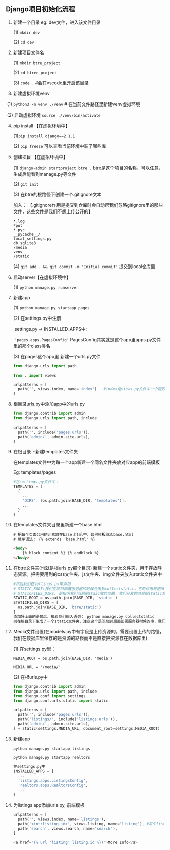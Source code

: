 ## Django项目初始化流程

1. 新建一个目录 eg: dev文件，进入该文件目录

   (1) ```mkdir dev```

   (2) ```cd dev```



2. 新建项目文件名

   (1) ```mkdir btre_project```

   (2) ``cd btree_project``

   (3) ```code .```  #会在vscode里开启该目录



3. 新建虚拟环境venv

​      (1) ```python3 -m venv ./venv```   # 在当前文件路径里新建venv虚拟环境

​      (2) 启动虚拟环境 ```source ./venv/bin/activate```



4. pip install 【在虚拟环境中】

   (1)```pip install django==2.1.1```

   (2) ```pip freeze```  可以查看当前环境中装了哪些库



5. 创建项目 【在虚拟环境中】

   (1) ```django-admin startproject btre .```  btre是这个项目的名称，可以任意，生成后能看到manage.py等文件

   (2) ```git init```  

   (3) 在btre的根路径下创建一个.gitignore文本

   加入： 【.gitignore作用是提交到仓库时会自动帮我们忽略gitignore里的那些文件，这些文件是我们不想上传公开的】

   ```
   *.log
   *pot
   *.pyc
   __pycache__/
   local_settings.py
   db.sqlite3
   /media
   venv
   /static
   ```

   (4) ```git add . && git commit -m 'Initial commit'```  提交到local仓库里

   

6. 启动server【在虚拟环境中】

   (1) ```python manage.py runserver```



7. 新建app

   (1) ```python manage.py startapp pages```

   (2) 在settings.py中注册

   ​	settings.py -> INSTALLED_APPS中:

   ​	```'pages.apps.PagesConfig'```      PagesConfig其实就是这个app里apps.py文件里的那个class类名

   (3) 在pages这个app里 新建一个urls.py文件

   ```python
   from django.urls import path
   
   from . import views
   
   urlpatterns = [
     path('', views.index, name='index')   #index是views.py文件中一个函数名，这个url对应这个函数
   ]
   ```



8. 根目录urls.py中添加app中的urls.py

   ```python
   from django.contrib import admin
   from django.urls import path, include
   
   urlpatterns = [
     path('', include('pages.urls')),
     path('admin/', admin.site.urls),
   ]
   ```



9. 在根目录下新建templates文件夹

   在templates文件中为每一个app新建一个同名文件夹放对应app的前端模板

   Eg: templates/pages

   ```python
   #在settings.py文件中：
   TEMPLATES = [
     {
       ...
       'DIRS': [os.path.join(BASE_DIR, 'templates')],
       ...
     }
   ]
   ```



10. 在templates文件夹目录里新建一个base.html

    ```html
    # 把每个页面公用的元素放在base.html中，其他模板继承base.html
    # 继承语法： {% extends 'base.html' %}
    
    <body>
    	{% block content %} {% endblock %}
    </body>
    ```



11. 在btre文件夹(也就是根urls.py那个目录) 新建一个static文件夹，用于存放静态资源。把需要用到的css文件夹、js文件夹、img文件夹放入static文件夹中

    ```python
    #然后我们在settings.py中添加
    # STATIC_ROOT:我们在项目部署服务器的时候会用到collectstatic，它的作用是把所有目录下的static文件夹都复制一份放到根目录的static文件夹中
    # STATICFILES_DIRS: 是指明我们当前把staic放的位置，我们开发的时候把static文件夹放在btre文件夹里
    STATIC_ROOT = os.path.join(BASE_DIR, 'static')
    STATICFILES_DIRS = [
      os.path.join(BASE_DIR, 'btre/static')
    ]
    添加好上面的语句后，接着我们输入语句： python manage.py collectstatic
    则在根目录下生成了一个static文件夹，注意这个是涉及到后面部署服务器时候的事，我们使用的static文件夹是btre/static这个，为什么要做这一步呢？这是因为当部署在服务器上时，服务器只会去根目录的static文件夹中找需要的静态资源，所以我们需要将所有文件夹下的static文件夹收集放到根目录的static中.
    ```



12. Media文件设置(在models.py中有字段是上传资源的，需要设置上传的路径，我们在数据库里保存的是资源的路径而不是直接把资源存在数据库里)

    (1) 在settings.py里：

    ```
    MEDIA_ROOT = os.path.join(BASE_DIR, 'media')
    
    MEDIA_URL = '/media/'
    ```

    (2) 在根urls.py中

    ```python
    from django.contrib import admin
    from django.urls import path, include
    from django.conf import settings
    from django.conf.urls.static import static
    
    urlpatterns = [
      path('', include('pages.urls')),
      path('listings/', include('listings.urls')),
      path('admin/', admin.site.urls),
    ] + static(settings.MEDIA_URL, document_root=settings.MEDIA_ROOT)
    ```



13. 新建app

    ```python
    python manage.py startapp listings
    
    python manage.py startapp realtors
    
    在settings.py中
    INSTALLED_APPS = [
      ...
      'listings.apps.ListingsConfig',
      'realtors.apps.RealtorsConfig',
      ...
    ]
    ```

    

13. 为listings app添加urls.py, 前端模板

    ```python
    urlpatterns = [
      path('', views.index, name='listings'),
      path('<int:listing_id>', views.listing, name='listing'), #每个listing_id对应自己的页面
      path('search', views.search, name='search'),
    ]
    
    <a href="{% url 'listing' listing.id %})">More Info</a>
    ```

